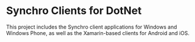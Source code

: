 # Synchro Clients for DotNet

This project includes the Synchro client applications for Windows and Windows Phone, as well as the Xamarin-based clients for Android and iOS.